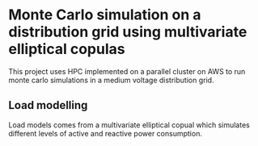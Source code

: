 # Monte Carlo simulation on a distribution grid using multivariate elliptical copulas

This project uses HPC implemented on a parallel cluster on AWS to run monte carlo simulations in a medium voltage 
distribution grid.

## Load modelling
Load models comes from a multivariate elliptical copual which simulates different levels of 
active and reactive power consumption.
